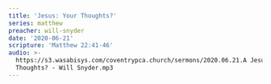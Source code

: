 ```yaml
---
title: 'Jesus: Your Thoughts?'
series: matthew
preacher: will-snyder
date: '2020-06-21'
scripture: 'Matthew 22:41-46'
audio: >-
  https://s3.wasabisys.com/coventrypca.church/sermons/2020.06.21.A Jesus- Your
  Thoughts? - Will Snyder.mp3
---
```

